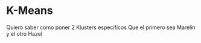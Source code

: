 # K-Means
Quiero saber como poner 2 Klusters especificos 
Que el primero sea Marelin y el otro Hazel

